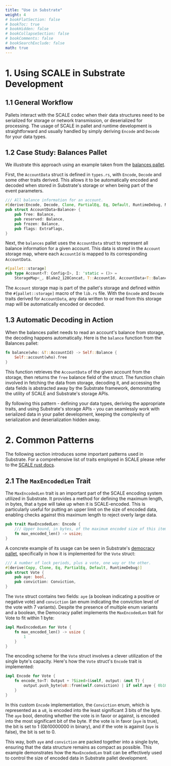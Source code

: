 ```yaml
---
title: "Use in Substrate"
weight: 4
# bookFlatSection: false
# bookToc: true
# bookHidden: false
# bookCollapseSection: false
# bookComments: false
# bookSearchExclude: false
math: true
---
```


# 1. Using SCALE in Substrate Development

## 1.1 General Workflow

Pallets interact with the SCALE codec when their data structures need to be serialized for storage or network transmission, or deserialized for processing. The usage of SCALE in pallet and runtime development is straightforward and usually handled by simply deriving `Encode` and `Decode` for your data types.

## 1.2 Case Study: Balances Pallet

We illustrate this approach using an example taken from the [balances pallet](https://docs.rs/pallet-balances/22.0.0/pallet_balances/). 

First, the `AccountData` struct is defined in `types.rs`, with `Encode`, `Decode` and some other traits derived. This allows it to be automatically encoded and decoded when stored in Substrate's storage or when being part of the event parameters.

```rust
/// All balance information for an account.
#[derive(Encode, Decode, Clone, PartialEq, Eq, Default, RuntimeDebug, MaxEncodedLen, TypeInfo)]
pub struct AccountData<Balance> {
	pub free: Balance,
	pub reserved: Balance,
	pub frozen: Balance,
	pub flags: ExtraFlags,
}
```

Next, the `balances` pallet uses the `AccountData` struct to represent all balance information for a given account. This data is stored in the `Account` storage map, where each `AccountId` is mapped to its corresponding `AccountData`.

```rust
#[pallet::storage]
pub type Account<T: Config<I>, I: 'static = ()> =
    StorageMap<_, Blake2_128Concat, T::AccountId, AccountData<T::Balance>, ValueQuery>;
```
The `Account` storage map is part of the pallet's storage and defined within the `#[pallet::storage]` macro of the `lib.rs` file. With the `Encode` and `Decode` traits derived for `AccountData`, any data written to or read from this storage map will be automatically encoded or decoded.

## 1.3 Automatic Decoding in Action

When the balances pallet needs to read an account's balance from storage, the decoding happens automatically. Here is the `balance` function from the Balances pallet:

```rust
fn balance(who: &T::AccountId) -> Self::Balance {
	Self::account(who).free
}
```
This function retrieves the `AccountData` of the given account from the storage, then returns the `free` balance field of the struct. The function chain involved in fetching the data from storage, decoding it, and accessing the data fields is abstracted away by the Substrate framework, demonstrating the utility of SCALE and Substrate's storage APIs. 

By following this pattern - defining your data types, deriving the appropriate traits, and using Substrate's storage APIs - you can seamlessly work with serialized data in your pallet development, keeping the complexity of serialization and deserialization hidden away.

# 2. Common Patterns

The following section introduces some important patterns used in Substrate. For a comprehensive list of traits employed in SCALE please refer to the [SCALE rust docs](https://docs.rs/parity-scale-codec/latest/parity_scale_codec/).

## 2.1 The `MaxEncodedLen` Trait
The `MaxEncodedLen` trait is an important part of the SCALE encoding system utilized in Substrate. It provides a method for defining the maximum length, in bytes, that a type will take up when it is SCALE-encoded. This is particularly useful for putting an upper limit on the size of encoded data, enabling checks against this maximum length to reject overly large data.

```rust
pub trait MaxEncodedLen: Encode {
	/// Upper bound, in bytes, of the maximum encoded size of this item.
	fn max_encoded_len() -> usize;
}
```
A concrete example of its usage can be seen in Substrate's [democracy pallet](https://paritytech.github.io/substrate/master/pallet_democracy/index.html), specifically in how it is implemented for the `Vote` struct:
```rust
/// A number of lock periods, plus a vote, one way or the other.
#[derive(Copy, Clone, Eq, PartialEq, Default, RuntimeDebug)]
pub struct Vote {
	pub aye: bool,
	pub conviction: Conviction,
}
```
The `Vote` struct contains two fields: `aye` (a boolean indicating a positive or negative vote) and `conviction` (an enum indicating the conviction level of the vote with $7$ variants). Despite the presence of multiple enum variants and a boolean, the Democracy pallet implements the `MaxEncodedLen` trait for Vote to fit within $1$ byte:
```rust
impl MaxEncodedLen for Vote {
	fn max_encoded_len() -> usize {
		1
	}
}
```
The encoding scheme for the `Vote` struct involves a clever utilization of the single byte's capacity. Here's how the `Vote` struct's `Encode` trait is implemented:
```rust
impl Encode for Vote {
	fn encode_to<T: Output + ?Sized>(&self, output: &mut T) {
		output.push_byte(u8::from(self.conviction) | if self.aye { 0b1000_0000 } else { 0 });
	}
}
```
In this custom `Encode` implementation, the `Conviction` enum, which is represented as a `u8`, is encoded into the least significant $3$ bits of the byte. The `aye` bool, denoting whether the vote is in favor or against, is encoded into the most significant bit of the byte. If the vote is in favor (`aye` is true), the bit is set to $1$ ($0b10000000$ in binary), and if the vote is against (`aye` is false), the bit is set to $0$.

This way, both `aye` and `conviction` are packed together into a single byte, ensuring that the data structure remains as compact as possible. This example demonstrates how the `MaxEncodedLen` trait can be effectively used to control the size of encoded data in Substrate pallet development.
